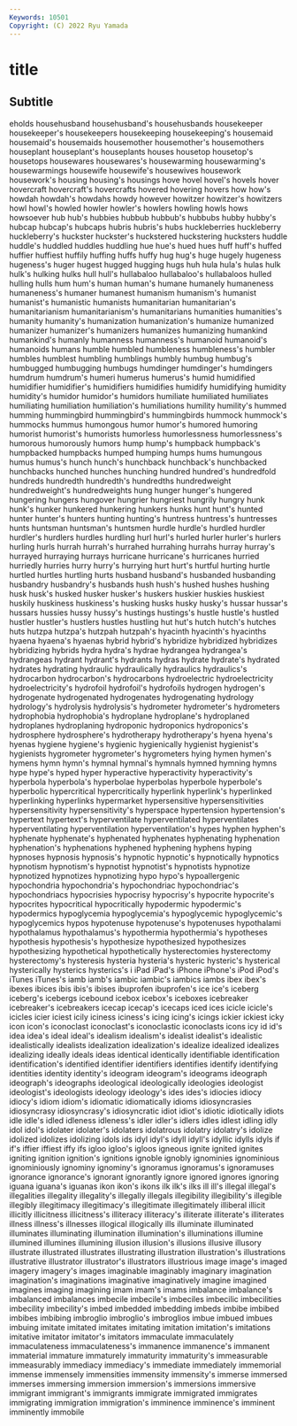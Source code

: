 ```yaml
---
Keywords: 10501
Copyright: (C) 2022 Ryu Yamada
---
```



# title

## Subtitle
eholds househusband househusband's househusbands housekeeper housekeeper's housekeepers
housekeeping housekeeping's housemaid housemaid's housemaids housemother housemother's housemothers houseplant houseplant's
houseplants houses housetop housetop's housetops housewares housewares's housewarming housewarming's housewarmings
housewife housewife's housewives housework housework's housing housing's housings hove hovel
hovel's hovels hover hovercraft hovercraft's hovercrafts hovered hovering hovers how
how's howdah howdah's howdahs howdy however howitzer howitzer's howitzers howl
howl's howled howler howler's howlers howling howls hows howsoever hub
hub's hubbies hubbub hubbub's hubbubs hubby hubby's hubcap hubcap's hubcaps
hubris hubris's hubs huckleberries huckleberry huckleberry's huckster huckster's huckstered huckstering
hucksters huddle huddle's huddled huddles huddling hue hue's hued hues
huff huff's huffed huffier huffiest huffily huffing huffs huffy hug
hug's huge hugely hugeness hugeness's huger hugest hugged hugging hugs
huh hula hula's hulas hulk hulk's hulking hulks hull hull's
hullabaloo hullabaloo's hullabaloos hulled hulling hulls hum hum's human human's
humane humanely humaneness humaneness's humaner humanest humanism humanism's humanist humanist's
humanistic humanists humanitarian humanitarian's humanitarianism humanitarianism's humanitarians humanities humanities's humanity
humanity's humanization humanization's humanize humanized humanizer humanizer's humanizers humanizes humanizing
humankind humankind's humanly humanness humanness's humanoid humanoid's humanoids humans humble
humbled humbleness humbleness's humbler humbles humblest humbling humblings humbly humbug
humbug's humbugged humbugging humbugs humdinger humdinger's humdingers humdrum humdrum's humeri
humerus humerus's humid humidified humidifier humidifier's humidifiers humidifies humidify humidifying
humidity humidity's humidor humidor's humidors humiliate humiliated humiliates humiliating humiliation
humiliation's humiliations humility humility's hummed humming hummingbird hummingbird's hummingbirds hummock
hummock's hummocks hummus humongous humor humor's humored humoring humorist humorist's
humorists humorless humorlessness humorlessness's humorous humorously humors hump hump's humpback
humpback's humpbacked humpbacks humped humping humps hums humungous humus humus's
hunch hunch's hunchback hunchback's hunchbacked hunchbacks hunched hunches hunching hundred
hundred's hundredfold hundreds hundredth hundredth's hundredths hundredweight hundredweight's hundredweights hung
hunger hunger's hungered hungering hungers hungover hungrier hungriest hungrily hungry
hunk hunk's hunker hunkered hunkering hunkers hunks hunt hunt's hunted
hunter hunter's hunters hunting hunting's huntress huntress's huntresses hunts huntsman
huntsman's huntsmen hurdle hurdle's hurdled hurdler hurdler's hurdlers hurdles hurdling
hurl hurl's hurled hurler hurler's hurlers hurling hurls hurrah hurrah's
hurrahed hurrahing hurrahs hurray hurray's hurrayed hurraying hurrays hurricane hurricane's
hurricanes hurried hurriedly hurries hurry hurry's hurrying hurt hurt's hurtful
hurting hurtle hurtled hurtles hurtling hurts husband husband's husbanded husbanding
husbandry husbandry's husbands hush hush's hushed hushes hushing husk husk's
husked husker husker's huskers huskier huskies huskiest huskily huskiness huskiness's
husking husks husky husky's hussar hussar's hussars hussies hussy hussy's
hustings hustings's hustle hustle's hustled hustler hustler's hustlers hustles hustling
hut hut's hutch hutch's hutches huts hutzpa hutzpa's hutzpah hutzpah's
hyacinth hyacinth's hyacinths hyaena hyaena's hyaenas hybrid hybrid's hybridize hybridized
hybridizes hybridizing hybrids hydra hydra's hydrae hydrangea hydrangea's hydrangeas hydrant
hydrant's hydrants hydras hydrate hydrate's hydrated hydrates hydrating hydraulic hydraulically
hydraulics hydraulics's hydrocarbon hydrocarbon's hydrocarbons hydroelectric hydroelectricity hydroelectricity's hydrofoil hydrofoil's
hydrofoils hydrogen hydrogen's hydrogenate hydrogenated hydrogenates hydrogenating hydrology hydrology's hydrolysis
hydrolysis's hydrometer hydrometer's hydrometers hydrophobia hydrophobia's hydroplane hydroplane's hydroplaned hydroplanes
hydroplaning hydroponic hydroponics hydroponics's hydrosphere hydrosphere's hydrotherapy hydrotherapy's hyena hyena's
hyenas hygiene hygiene's hygienic hygienically hygienist hygienist's hygienists hygrometer hygrometer's
hygrometers hying hymen hymen's hymens hymn hymn's hymnal hymnal's hymnals
hymned hymning hymns hype hype's hyped hyper hyperactive hyperactivity hyperactivity's
hyperbola hyperbola's hyperbolae hyperbolas hyperbole hyperbole's hyperbolic hypercritical hypercritically hyperlink
hyperlink's hyperlinked hyperlinking hyperlinks hypermarket hypersensitive hypersensitivities hypersensitivity hypersensitivity's hyperspace
hypertension hypertension's hypertext hypertext's hyperventilate hyperventilated hyperventilates hyperventilating hyperventilation hyperventilation's
hypes hyphen hyphen's hyphenate hyphenate's hyphenated hyphenates hyphenating hyphenation hyphenation's
hyphenations hyphened hyphening hyphens hyping hypnoses hypnosis hypnosis's hypnotic hypnotic's
hypnotically hypnotics hypnotism hypnotism's hypnotist hypnotist's hypnotists hypnotize hypnotized hypnotizes
hypnotizing hypo hypo's hypoallergenic hypochondria hypochondria's hypochondriac hypochondriac's hypochondriacs hypocrisies
hypocrisy hypocrisy's hypocrite hypocrite's hypocrites hypocritical hypocritically hypodermic hypodermic's hypodermics
hypoglycemia hypoglycemia's hypoglycemic hypoglycemic's hypoglycemics hypos hypotenuse hypotenuse's hypotenuses hypothalami
hypothalamus hypothalamus's hypothermia hypothermia's hypotheses hypothesis hypothesis's hypothesize hypothesized hypothesizes
hypothesizing hypothetical hypothetically hysterectomies hysterectomy hysterectomy's hysteresis hysteria hysteria's hysteric
hysteric's hysterical hysterically hysterics hysterics's i iPad iPad's iPhone iPhone's
iPod iPod's iTunes iTunes's iamb iamb's iambic iambic's iambics iambs
ibex ibex's ibexes ibices ibis ibis's ibises ibuprofen ibuprofen's ice
ice's iceberg iceberg's icebergs icebound icebox icebox's iceboxes icebreaker icebreaker's
icebreakers icecap icecap's icecaps iced ices icicle icicle's icicles icier
iciest icily iciness iciness's icing icing's icings ickier ickiest icky
icon icon's iconoclast iconoclast's iconoclastic iconoclasts icons icy id id's
idea idea's ideal ideal's idealism idealism's idealist idealist's idealistic idealistically
idealists idealization idealization's idealize idealized idealizes idealizing ideally ideals ideas
identical identically identifiable identification identification's identified identifier identifiers identifies identify
identifying identities identity identity's ideogram ideogram's ideograms ideograph ideograph's ideographs
ideological ideologically ideologies ideologist ideologist's ideologists ideology ideology's ides ides's
idiocies idiocy idiocy's idiom idiom's idiomatic idiomatically idioms idiosyncrasies idiosyncrasy
idiosyncrasy's idiosyncratic idiot idiot's idiotic idiotically idiots idle idle's idled
idleness idleness's idler idler's idlers idles idlest idling idly idol
idol's idolater idolater's idolaters idolatrous idolatry idolatry's idolize idolized idolizes
idolizing idols ids idyl idyl's idyll idyll's idyllic idylls idyls
if if's iffier iffiest iffy ifs igloo igloo's igloos igneous
ignite ignited ignites igniting ignition ignition's ignitions ignoble ignobly ignominies
ignominious ignominiously ignominy ignominy's ignoramus ignoramus's ignoramuses ignorance ignorance's ignorant
ignorantly ignore ignored ignores ignoring iguana iguana's iguanas ikon ikon's
ikons ilk ilk's ilks ill ill's illegal illegal's illegalities illegality
illegality's illegally illegals illegibility illegibility's illegible illegibly illegitimacy illegitimacy's illegitimate
illegitimately illiberal illicit illicitly illicitness illicitness's illiteracy illiteracy's illiterate illiterate's
illiterates illness illness's illnesses illogical illogically ills illuminate illuminated illuminates
illuminating illumination illumination's illuminations illumine illumined illumines illumining illusion illusion's
illusions illusive illusory illustrate illustrated illustrates illustrating illustration illustration's illustrations
illustrative illustrator illustrator's illustrators illustrious image image's imaged imagery imagery's
images imaginable imaginably imaginary imagination imagination's imaginations imaginative imaginatively imagine
imagined imagines imaging imagining imam imam's imams imbalance imbalance's imbalanced
imbalances imbecile imbecile's imbeciles imbecilic imbecilities imbecility imbecility's imbed imbedded
imbedding imbeds imbibe imbibed imbibes imbibing imbroglio imbroglio's imbroglios imbue
imbued imbues imbuing imitate imitated imitates imitating imitation imitation's imitations
imitative imitator imitator's imitators immaculate immaculately immaculateness immaculateness's immanence immanence's
immanent immaterial immature immaturely immaturity immaturity's immeasurable immeasurably immediacy immediacy's
immediate immediately immemorial immense immensely immensities immensity immensity's immerse immersed
immerses immersing immersion immersion's immersions immersive immigrant immigrant's immigrants immigrate
immigrated immigrates immigrating immigration immigration's imminence imminence's imminent imminently immobile

